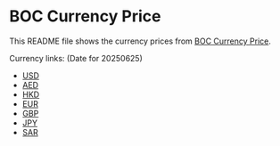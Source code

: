 # BOC Currency Price

This README file shows the currency prices from [BOC Currency Price](https://www.boc.cn/sourcedb/whpj/).

Currency links: (Date for 20250625)

- [USD](https://bocurrencyprice.techina.science/BOC_CURRENCY_PRICE/USD/20250625.json)
- [AED](https://bocurrencyprice.techina.science/BOC_CURRENCY_PRICE/AED/20250625.json)
- [HKD](https://bocurrencyprice.techina.science/BOC_CURRENCY_PRICE/HKD/20250625.json)
- [EUR](https://bocurrencyprice.techina.science/BOC_CURRENCY_PRICE/EUR/20250625.json)
- [GBP](https://bocurrencyprice.techina.science/BOC_CURRENCY_PRICE/GBP/20250625.json)
- [JPY](https://bocurrencyprice.techina.science/BOC_CURRENCY_PRICE/JPY/20250625.json)
- [SAR](https://bocurrencyprice.techina.science/BOC_CURRENCY_PRICE/SAR/20250625.json)
